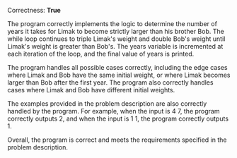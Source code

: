 Correctness: **True**

The program correctly implements the logic to determine the number of years it takes for Limak to become strictly larger than his brother Bob. The while loop continues to triple Limak's weight and double Bob's weight until Limak's weight is greater than Bob's. The years variable is incremented at each iteration of the loop, and the final value of years is printed.

The program handles all possible cases correctly, including the edge cases where Limak and Bob have the same initial weight, or where Limak becomes larger than Bob after the first year. The program also correctly handles cases where Limak and Bob have different initial weights.

The examples provided in the problem description are also correctly handled by the program. For example, when the input is 4 7, the program correctly outputs 2, and when the input is 1 1, the program correctly outputs 1.

Overall, the program is correct and meets the requirements specified in the problem description.